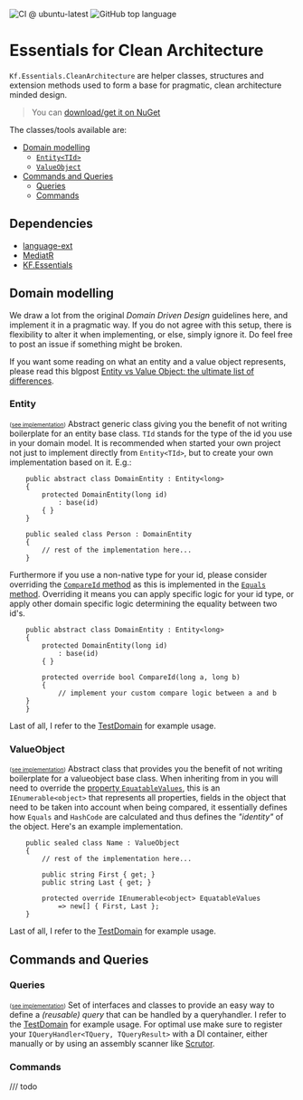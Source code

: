 ![CI @ ubuntu-latest](https://github.com/KodeFoxx/Kf.Essentials.CleanArchitecture/workflows/CI%20@%20ubuntu-latest/badge.svg)
![GitHub top language](https://img.shields.io/github/languages/top/kodefoxx/kf.essentials.cleanarchitecture)

# Essentials for Clean Architecture
`Kf.Essentials.CleanArchitecture` are helper classes, structures and extension methods used to form a base for pragmatic, clean architecture minded design.
> You can [download/get it on NuGet](https://www.nuget.org/packages/Kf.Essentials.CleanArchitecture/)

The classes/tools available are:
- [Domain modelling](#domainmodelling)
  - [`Entity<TId>`](#entityoftid)
  - [`ValueObject`](#valueobject)
- [Commands and Queries](#commandsandqueries)
  - [Queries](#queries)
  - [Commands](#commands)

## Dependencies
- [language-ext](https://github.com/louthy/language-ext)
- [MediatR](https://github.com/jbogard/MediatR)
- [KF.Essentials](https://github.com/KodeFoxx/Kf.Essentials)

## <a name="domainmodelling" /> Domain modelling
We draw a lot from the original _Domain Driven Design_ guidelines here, and implement it in a pragmatic way. If you do not agree with this setup, there is flexibility to alter it when implementing, or else, simply ignore it.
Do feel free to post an issue if something might be broken. 

If you want some reading on what an entity and a value object represents, please read this blgpost [Entity vs Value Object: the ultimate list of differences](https://enterprisecraftsmanship.com/posts/entity-vs-value-object-the-ultimate-list-of-differences/).

### <a name="entityoftid" /> Entity<TId> 
<small style="font-size: 10px">([see implementation](https://github.com/KodeFoxx/Kf.Essentials.CleanArchitecture/blob/master/Source/Kf.Essentials.CleanArchitecture/Model/Entity.cs))</small>
Abstract generic class giving you the benefit of not writing boilerplate for an entity base class. `TId` stands for the type of the id you use in your domain model. It is recommended when started your own project not just to implement directly from `Entity<TId>`, but to create your own implementation based on it. E.g.:
```
    public abstract class DomainEntity : Entity<long>
    {
        protected DomainEntity(long id) 
            : base(id)
        { }
    }

    public sealed class Person : DomainEntity
    {
        // rest of the implementation here...
    }
```

Furthermore if you use a non-native type for your id, please consider overriding the [`CompareId` method](https://github.com/KodeFoxx/Kf.Essentials.CleanArchitecture/blob/master/Source/Kf.Essentials.CleanArchitecture/Model/Entity.cs#L53) as this is implemented in the [`Equals` method](https://github.com/KodeFoxx/Kf.Essentials.CleanArchitecture/blob/master/Source/Kf.Essentials.CleanArchitecture/Entity.cs#L46). Overriding it means you can apply specific logic for your id type, or apply other domain specific logic determining the equality between two id's.
```
    public abstract class DomainEntity : Entity<long>
    {
        protected DomainEntity(long id) 
            : base(id)
        { }

        protected override bool CompareId(long a, long b)
        {
            // implement your custom compare logic between a and b  
	}
    }    
```

Last of all, I refer to the [TestDomain](https://github.com/KodeFoxx/Kf.Essentials.CleanArchitecture/tree/master/Tests/Kf.Essentials.CleanArchitecture.Tests.UnitTests/TestDomain) for example usage.

### <a name="valueobject" /> ValueObject 
<small style="font-size: 10px">([see implementation](https://github.com/KodeFoxx/Kf.Essentials.CleanArchitecture/blob/master/Source/Kf.Essentials.CleanArchitecture/Model/ValueObject.cs))</small>
Abstract class that provides you the benefit of not writing boilerplate for a valueobject base class.
When inheriting from in you will need to override the [property `EquatableValues`](https://github.com/KodeFoxx/Kf.Essentials.CleanArchitecture/blob/master/Source/Kf.Essentials.CleanArchitecture/Model/ValueObject.cs#L35), this is an `IEnumerable<object>` that represents all properties, fields in the object that need to be taken into account when being compared, it essentially defines how `Equals` and `HashCode` are calculated and thus defines the _"identity"_ of the object. Here's an example implementation.
```
    public sealed class Name : ValueObject
    {
        // rest of the implementation here...

        public string First { get; }
        public string Last { get; }        

        protected override IEnumerable<object> EquatableValues
            => new[] { First, Last };
    }
```

Last of all, I refer to the [TestDomain](https://github.com/KodeFoxx/Kf.Essentials.CleanArchitecture/tree/master/Tests/Kf.Essentials.CleanArchitecture.Tests.UnitTests/TestDomain) for example usage.

## <a name="commandsandqueries" /> Commands and Queries

### <a name="queries" /> Queries
<small style="font-size: 10px">([see implementation](https://github.com/KodeFoxx/Kf.Essentials.CleanArchitecture/blob/master/Source/Kf.Essentials.CleanArchitecture/Cqs/Queries/))</small>
Set of interfaces and classes to provide an easy way to define a _(reusable) query_ that can be handled by a queryhandler. I refer to the [TestDomain](https://github.com/KodeFoxx/Kf.Essentials.CleanArchitecture/tree/master/Tests/Kf.Essentials.CleanArchitecture.Tests.UnitTests/TestDomain) for example usage.
For optimal use make sure to register your `IQueryHandler<TQuery, TQueryResult>` with a DI container, either manually or by using an assembly scanner like [Scrutor](https://github.com/khellang/Scrutor).

### <a name="queries" /> Commands
/// todo